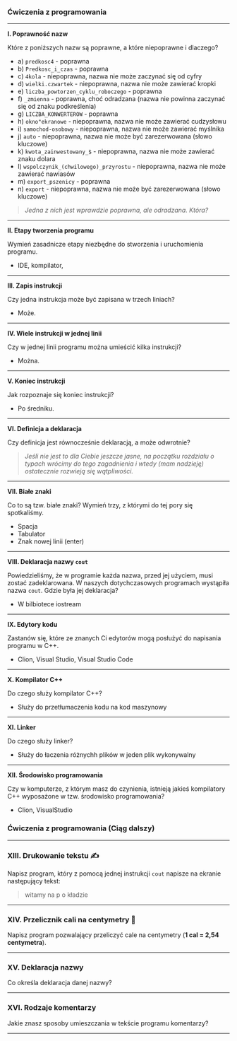 ### **Ćwiczenia z programowania**

---

**I. Poprawność nazw**

Które z poniższych nazw są poprawne, a które niepoprawne i dlaczego?

* a) `predkosc4` - poprawna
* b) `Predkosc_i_czas` - poprawna
* c) `4kola` - niepoprawna, nazwa nie może zaczynać się od cyfry
* d) `wielki.czwartek` - niepoprawna, nazwa nie może zawierać kropki
* e) `liczba_powtorzen_cyklu_roboczego` - poprawna
* f) `_zmienna` - poprawna, choć odradzana (nazwa nie powinna zaczynać się od znaku podkreślenia)
* g) `LICZBA_KONWERTEROW` - poprawna
* h) `okno"ekranowe` - niepoprawna, nazwa nie może zawierać cudzysłowu
* i) `samochod-osobowy` - niepoprawna, nazwa nie może zawierać myślnika
* j) `auto` - niepoprawna, nazwa nie może być zarezerwowana (słowo kluczowe)
* k) `kwota_zainwestowany_$` - niepoprawna, nazwa nie może zawierać znaku dolara
* l) `wspolczynik_(chwilowego)_przyrostu` - niepoprawna, nazwa nie może zawierać nawiasów
* m) `export_pszenicy` - poprawna
* n) `export` - niepoprawna, nazwa nie może być zarezerwowana (słowo kluczowe)

> *Jedna z nich jest wprawdzie poprawna, ale odradzana. Która?*

---

**II. Etapy tworzenia programu**

Wymień zasadnicze etapy niezbędne do stworzenia i uruchomienia programu.
- IDE, kompilator, 

---

**III. Zapis instrukcji**

Czy jedna instrukcja może być zapisana w trzech liniach?
- Może.

---

**IV. Wiele instrukcji w jednej linii**

Czy w jednej linii programu można umieścić kilka instrukcji?

- Można.

---

**V. Koniec instrukcji**

Jak rozpoznaje się koniec instrukcji?

- Po średniku.

---

**VI. Definicja a deklaracja**

Czy definicja jest równocześnie deklaracją, a może odwrotnie?
> *Jeśli nie jest to dla Ciebie jeszcze jasne, na początku rozdziału o typach wrócimy do tego zagadnienia i wtedy (mam nadzieję) ostatecznie rozwieją się wątpliwości.*
---

**VII. Białe znaki**

Co to są tzw. białe znaki? Wymień trzy, z którymi do tej pory się spotkaliśmy.
- Spacja
- Tabulator
- Znak nowej linii (enter)

---

**VIII. Deklaracja nazwy `cout`**

Powiedzieliśmy, że w programie każda nazwa, przed jej użyciem, musi zostać zadeklarowana. W naszych dotychczasowych programach wystąpiła nazwa `cout`. Gdzie była jej deklaracja?
- W bilbiotece iostream
---

**IX. Edytory kodu**

Zastanów się, które ze znanych Ci edytorów mogą posłużyć do napisania programu w C++.
- Clion, Visual Studio, Visual Studio Code
---

**X. Kompilator C++**

Do czego służy kompilator C++?
- Służy do przetłumaczenia kodu na kod maszynowy

---

**XI. Linker**

Do czego służy linker?
- Służy do łaczenia różnychh plików w jeden plik wykonywalny

---

**XII. Środowisko programowania**

Czy w komputerze, z którym masz do czynienia, istnieją jakieś kompilatory C++ wyposażone w tzw. środowisko programowania?
- Clion, VisualStudio

### **Ćwiczenia z programowania (Ciąg dalszy)**

---

### **XIII. Drukowanie tekstu** ✍️

Napisz program, który z pomocą jednej instrukcji `cout` napisze na ekranie następujący tekst:
> witamy
> na
> p
> o
> kładzie

---

### **XIV. Przelicznik cali na centymetry** 📏

Napisz program pozwalający przeliczyć cale na centymetry (**1 cal = 2,54 centymetra**).

---

### **XV. Deklaracja nazwy**

Co określa deklaracja danej nazwy?

---

### **XVI. Rodzaje komentarzy**

Jakie znasz sposoby umieszczania w tekście programu komentarzy?

---